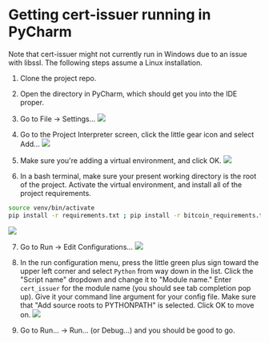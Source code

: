 # Getting cert-issuer running in PyCharm

Note that cert-issuer might not currently run in Windows due to an issue with libssl.  The following steps assume a Linux installation.

1. Clone the project repo.

2. Open the directory in PyCharm, which should get you into the IDE proper.

3. Go to File -> Settings...
![](images/PyCharm-File-Settings.png)


4. Go to the Project Interpreter screen, click the little gear icon and select Add...
![](images/PyCharm-Project-Interpreter.png)

5. Make sure you're adding a virtual environment, and click OK.
![](images/PyCharm-Add-Interpreter-Venv.png)

6. In a bash terminal, make sure your present working directory is the root of the project.  Activate the virtual environment, and install all of the project requirements.
```bash
source venv/bin/activate
pip install -r requirements.txt ; pip install -r bitcoin_requirements.txt ; pip install -r ethereum_requirements.txt
```
![](images/Install-Requirements.png)

7. Go to Run -> Edit Configurations...
![](images/PyCharm-Edit-Configurations.png)

8. In the run configuration menu, press the little green plus sign toward the upper left corner and select `Python` from way down in the list.  Click the "Script name" dropdown and change it to "Module name."  Enter `cert_issuer` for the module name (you should see tab completion pop up).  Give it your command line argument for your config file.  Make sure that "Add source roots to PYTHONPATH" is selected.  Click OK to move on.
![](images/PyCharm-Run-Configuration.png)

9. Go to Run... -> Run... (or Debug...) and you should be good to go.